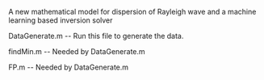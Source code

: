 A new mathematical model for dispersion of Rayleigh wave and a machine learning based inversion solver

DataGenerate.m -- Run this file to generate the data.

findMin.m -- Needed by DataGenerate.m

FP.m -- Needed by DataGenerate.m

